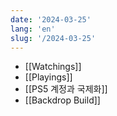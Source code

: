 ```yaml
---
date: '2024-03-25'
lang: 'en'
slug: '/2024-03-25'
---
```


- [[Watchings]]
- [[Playings]]
- [[PS5 계정과 국제화]]
- [[Backdrop Build]]
